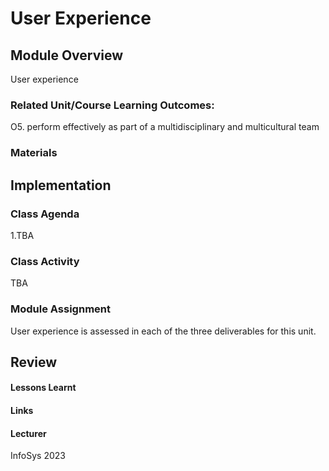 # User Experience

## Module Overview
User experience

### Related Unit/Course Learning Outcomes:
O5. perform effectively as part of a multidisciplinary and multicultural team

### Materials



## Implementation

### Class Agenda
1.TBA

### Class Activity

TBA

### Module Assignment

User experience is assessed in each of the three deliverables for this unit.

## Review
#### Lessons Learnt
#### Links

#### Lecturer 
InfoSys 2023
